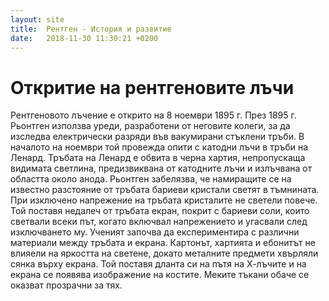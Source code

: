 ```yaml
---
layout: site
title:  Рентген - История и развитие
date:   2018-11-30 11:30:21 +0200
---
```

# Откритие на рентгеновите лъчи
<p>Рентгеновото лъчение е открито на 8 ноември 1895 г. През 1895 г. Рьонтген използва уреди, разработени от неговите колеги, за да изследва електрически разряди във вакумирани стъклени тръби. В началото на ноември той провежда опити с катодни лъчи в тръби на Ленард. Тръбата на Ленард е обвита в черна хартия, непропускаща видимата светлина, предизвиквана от катодните лъчи и излъчвана от областта около анода. Рьонтген забелязва, че намиращите се на известно разстояние от тръбата бариеви кристали светят в тъмнината. При изключено напрежение на тръбата кристалите не светели повече. Той поставя недалеч от тръбата екран, покрит с бариеви соли, които светвали всеки път, когато включвал напрежението и угасвали след изключването му. Ученият започва да експериментира с различни материали между тръбата и екрана. Картонът, хартията и ебонитът не влияели на яркостта на светене, докато металните предмети хвърляли сянка върху екрана. Той поставя дланта си на пътя на Х-лъчите и на екрана се появява изображение на костите. Меките тъкани обаче се оказват прозрачни за тях.</p>



